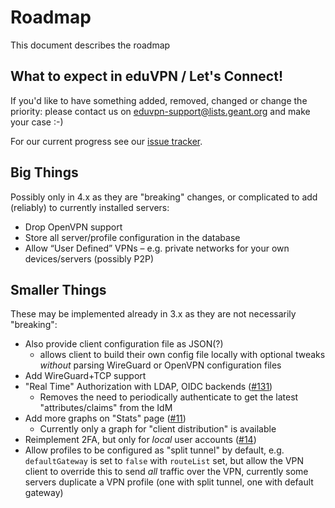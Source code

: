 # Roadmap

This document describes the roadmap

## What to expect in eduVPN / Let's Connect!

If you'd like to have something added, removed, changed or change the priority: 
please contact us on 
[eduvpn-support@lists.geant.org](mailto:eduvpn-support@lists.geant.org) and 
make your case :-)

For our current progress see our 
[issue tracker](https://todo.sr.ht/~eduvpn/server).

## Big Things

Possibly only in 4.x as they are "breaking" changes, or complicated to add 
(reliably) to currently installed servers:

- Drop OpenVPN support
- Store all server/profile configuration in the database
- Allow “User Defined” VPNs
  – e.g. private networks for your own devices/servers (possibly P2P)

## Smaller Things

These may be implemented already in 3.x as they are not necessarily "breaking":

- Also provide client configuration file as JSON(?)
  - allows client to build their own config file locally with optional tweaks
    _without_ parsing WireGuard or OpenVPN configuration files
- Add WireGuard+TCP support
- "Real Time" Authorization with LDAP, OIDC backends 
  ([#131](https://todo.sr.ht/~eduvpn/server/131))
  - Removes the need to periodically authenticate to get the latest 
    "attributes/claims" from the IdM
- Add more graphs on "Stats" page ([#11](https://todo.sr.ht/~eduvpn/server/11))
  - Currently only a graph for "client distribution" is available
- Reimplement 2FA, but only for *local* user accounts 
  ([#14](https://todo.sr.ht/~eduvpn/server/14))
- Allow profiles to be configured as "split tunnel" by default, e.g. 
  `defaultGateway` is set to `false` with `routeList` set, but allow the VPN 
  client to override this to send _all_ traffic over the VPN, currently some
  servers duplicate a VPN profile (one with split tunnel, one with default 
  gateway)
